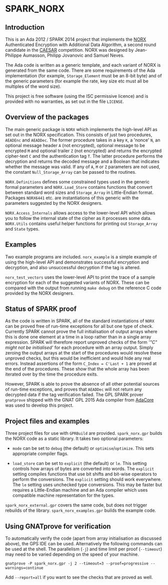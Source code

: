 # SPARK_NORX

## Introduction

This is an Ada 2012 / SPARK 2014 project that implements the
[NORX](https://norx.io/) Authenticated Encryption with Additional Data
Algorithm, a second round candidate in the
[CAESAR](http://competitions.cr.yp.to/caesar.html) competition. NORX was
designed by Jean-Philippe Aumasson, Philipp Jovanovic and Samuel Neves.

The Ada code is written as a generic template, and each variant of NORX is
generated from the same code. There are some requirements of the Ada
implementation (for example, `Storage_Element` must be an 8-bit byte) and of
the generic parameters (for example the rate, key size etc must all be
multiples of the word size).

This project is free software (using the ISC permissive licence) and is
provided with no warranties, as set out in the file `LICENSE`.

## Overview of the packages

The main generic package is `NORX` which implements the high-level API as set
out in the NORX specification. This consists of just two procedures, `AEADEnc`
and `AEADDec`. The former procedure takes in a key `K`, a 'nonce' `N`, an
optional message header `A` (not encrypted), optional message to be encrypted
`M` and optional trailer `Z` (not encrypted) and returns the encrypted
cipher-text `C` and the authentication tag `T`. The latter procedure performs
the decryption and returns the decoded message and a Boolean that indicates
whether the message was valid. If any of `A`, `M` or `Z` parameters are not
used, the constant `Null_Storage_Array` can be passed to the routines.

`NORX.Definitions` defines some constrained types used in the generic formal
parameters and `NORX.Load_Store` contains functions that convert between
standard word sizes and `Storage_Array` in Little-Endian format. Packages
`NORX6441` etc. are instantiations of this generic with the parameters
suggested by the NORX designers.

`NORX.Access_Internals` allows access to the lower-level API which allows you
to follow the internal state of the cipher as it processes some data.
`NORX.Utils` contains useful helper functions for printing out `Storage_Array`
and `State` types.

## Examples

Two example programs are included. `norx_example` is a simple example of using
the high-level API and demonstrates successful encryption and decryption, and
also unsuccessful decryption if the tag is altered.

`norx_test_vectors` uses the lower-level API to print the trace of a sample
encryption for each of the suggested variants of NORX. These can be compared
with the output from running `make debug` on the reference C code provided by
the NORX designers.

## Status of SPARK proof

As the code is written in SPARK, all of the standard instantiations of `NORX`
can be proved free of run-time exceptions for all but one type of check.
Currently SPARK cannot prove the full initialisation of output arrays where
this is done one element at a time in a loop rather than in a single array
expression. SPARK will therefore report unproved checks of the form _'"C"
might not be initialised'_ for each procedure with an array output. Simply
zeroing the output arrays at the start of the procedures would resolve these
unproved checks, but this would be inefficient and would hide any real errors.
Instead assertions of the form `C_Index = C'Last + 1` are proved at the end of
the procedures. These show that the whole array has been iterated over by the
time the procedure exits.

However, SPARK is able to prove the absence of all other potential sources of
run-time exceptions, and proves that `AEADDec` will not return any decrypted
data if the tag verification failed. The GPL SPARK prover `gnatprove` shipped
with the GNAT GPL 2015 Ada compiler from [AdaCore](http://libre.adacore.com/)
was used to develop this project.

## Project files and examples

Three project files for use with `GPRBuild` are provided. `spark_norx.gpr`
builds the NORX code as a static library. It takes two optional parameters:

- `mode` can be set to `debug` (the default) or `optimise`/`optimize`. This
sets appropriate compiler flags.

- `load_store` can be set to `explicit` (the default) or `le`. This setting
controls how arrays of bytes are converted into words. The `explicit` setting
compiles functions that use bit shifts and bit-wise operators to perform the
conversions. The `explicit` setting should work everywhere. The `le` setting
uses unchecked type conversions. This may be faster but requires a
Little-Endian machine and an Ada compiler which uses compatible machine
representation for the types.

`spark_norx_external.gpr` covers the same code, but does not trigger rebuilds
of the library. `spark_norx_examples.gpr` builds the example code.

## Using GNATprove for verification

To automatically verify the code (apart from array initialisation as discussed
above), the GPS IDE can be used. Alternatively the following commands can be
used at the shell. The parallelism (`-j`) and time limit per proof
(`--timeout`) may need to be varied depending on the speed of your machine.

    gnatprove -P spark_norx.gpr -j 2 --timeout=3 --proof=progressive --warnings=continue

Add `--report=all` if you want to see the checks that are proved as well.
